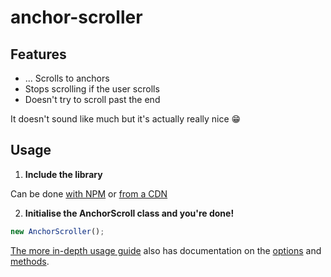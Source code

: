 # anchor-scroller

## Features
* ... Scrolls to anchors
* Stops scrolling if the user scrolls
* Doesn't try to scroll past the end

It doesn't sound like much but it's actually really nice 😁

## Usage
1) **Include the library**

Can be done [with NPM](https://github.com/semlette/anchor-scroller/wiki/Using-Anchor-Scroller#as-module) or [from a CDN](https://github.com/semlette/anchor-scroller/wiki/Using-Anchor-Scroller#as-global-variable)

2) **Initialise the AnchorScroll class and you're done!**
```javascript
new AnchorScroller();
```

[The more in-depth usage guide](https://github.com/semlette/anchor-scroller/wiki/Using-Anchor-Scroller) also has documentation on the [options](https://github.com/semlette/anchor-scroller/wiki/Using-Anchor-Scroller#options) and [methods](https://github.com/semlette/anchor-scroller/wiki/Using-Anchor-Scroller#methods).
